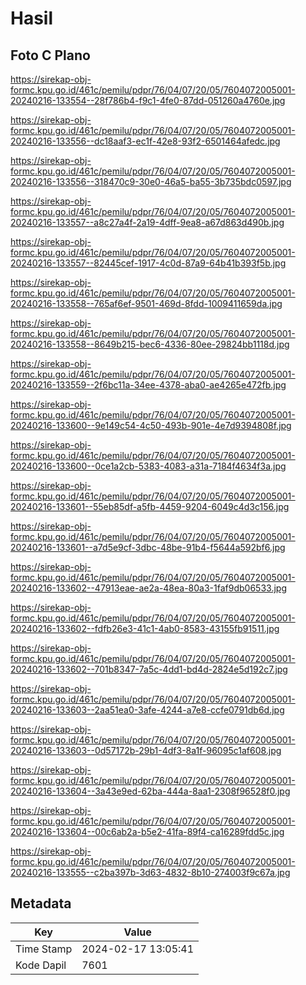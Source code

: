 # Hasil

## Foto C Plano

https://sirekap-obj-formc.kpu.go.id/461c/pemilu/pdpr/76/04/07/20/05/7604072005001-20240216-133554--28f786b4-f9c1-4fe0-87dd-051260a4760e.jpg

https://sirekap-obj-formc.kpu.go.id/461c/pemilu/pdpr/76/04/07/20/05/7604072005001-20240216-133556--dc18aaf3-ec1f-42e8-93f2-6501464afedc.jpg

https://sirekap-obj-formc.kpu.go.id/461c/pemilu/pdpr/76/04/07/20/05/7604072005001-20240216-133556--318470c9-30e0-46a5-ba55-3b735bdc0597.jpg

https://sirekap-obj-formc.kpu.go.id/461c/pemilu/pdpr/76/04/07/20/05/7604072005001-20240216-133557--a8c27a4f-2a19-4dff-9ea8-a67d863d490b.jpg

https://sirekap-obj-formc.kpu.go.id/461c/pemilu/pdpr/76/04/07/20/05/7604072005001-20240216-133557--82445cef-1917-4c0d-87a9-64b41b393f5b.jpg

https://sirekap-obj-formc.kpu.go.id/461c/pemilu/pdpr/76/04/07/20/05/7604072005001-20240216-133558--765af6ef-9501-469d-8fdd-1009411659da.jpg

https://sirekap-obj-formc.kpu.go.id/461c/pemilu/pdpr/76/04/07/20/05/7604072005001-20240216-133558--8649b215-bec6-4336-80ee-29824bb1118d.jpg

https://sirekap-obj-formc.kpu.go.id/461c/pemilu/pdpr/76/04/07/20/05/7604072005001-20240216-133559--2f6bc11a-34ee-4378-aba0-ae4265e472fb.jpg

https://sirekap-obj-formc.kpu.go.id/461c/pemilu/pdpr/76/04/07/20/05/7604072005001-20240216-133600--9e149c54-4c50-493b-901e-4e7d9394808f.jpg

https://sirekap-obj-formc.kpu.go.id/461c/pemilu/pdpr/76/04/07/20/05/7604072005001-20240216-133600--0ce1a2cb-5383-4083-a31a-7184f4634f3a.jpg

https://sirekap-obj-formc.kpu.go.id/461c/pemilu/pdpr/76/04/07/20/05/7604072005001-20240216-133601--55eb85df-a5fb-4459-9204-6049c4d3c156.jpg

https://sirekap-obj-formc.kpu.go.id/461c/pemilu/pdpr/76/04/07/20/05/7604072005001-20240216-133601--a7d5e9cf-3dbc-48be-91b4-f5644a592bf6.jpg

https://sirekap-obj-formc.kpu.go.id/461c/pemilu/pdpr/76/04/07/20/05/7604072005001-20240216-133602--47913eae-ae2a-48ea-80a3-1faf9db06533.jpg

https://sirekap-obj-formc.kpu.go.id/461c/pemilu/pdpr/76/04/07/20/05/7604072005001-20240216-133602--fdfb26e3-41c1-4ab0-8583-43155fb91511.jpg

https://sirekap-obj-formc.kpu.go.id/461c/pemilu/pdpr/76/04/07/20/05/7604072005001-20240216-133602--701b8347-7a5c-4dd1-bd4d-2824e5d192c7.jpg

https://sirekap-obj-formc.kpu.go.id/461c/pemilu/pdpr/76/04/07/20/05/7604072005001-20240216-133603--2aa51ea0-3afe-4244-a7e8-ccfe0791db6d.jpg

https://sirekap-obj-formc.kpu.go.id/461c/pemilu/pdpr/76/04/07/20/05/7604072005001-20240216-133603--0d57172b-29b1-4df3-8a1f-96095c1af608.jpg

https://sirekap-obj-formc.kpu.go.id/461c/pemilu/pdpr/76/04/07/20/05/7604072005001-20240216-133604--3a43e9ed-62ba-444a-8aa1-2308f96528f0.jpg

https://sirekap-obj-formc.kpu.go.id/461c/pemilu/pdpr/76/04/07/20/05/7604072005001-20240216-133604--00c6ab2a-b5e2-41fa-89f4-ca16289fdd5c.jpg

https://sirekap-obj-formc.kpu.go.id/461c/pemilu/pdpr/76/04/07/20/05/7604072005001-20240216-133555--c2ba397b-3d63-4832-8b10-274003f9c67a.jpg


## Metadata

| Key        | Value               |
| ---------- | ------------------- |
| Time Stamp | 2024-02-17 13:05:41 |
| Kode Dapil | 7601                |



